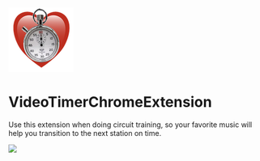 <img src="./stopwatchheart.128x128.png">

# VideoTimerChromeExtension

Use this extension when doing circuit training, so your favorite music will help you transition to the next station on time.

<img src="./Screenshot 2025-01-05 at 3.53.46 PM.png">
